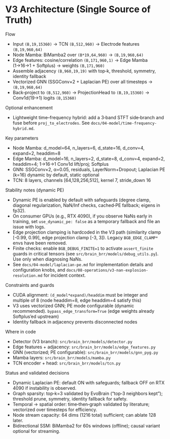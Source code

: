 # V3 Architecture (Single Source of Truth)

Flow

- Input `(B,19,15360)` → TCN `(B,512,960)` → Electrode features `(B,19,960,64)`
- Node Mamba: BiMamba2 over `(B*19,64,960)` → `(B,19,960,64)`
- Edge features: cosine/correlation `(B,171,960,1)` → Edge Mamba (1→16→1 + Softplus) → weights `(B,171,960)`
- Assemble adjacency `(B,960,19,19)` with top‑k, threshold, symmetry, identity fallback
- Vectorized GNN (SSGConv×2 + Laplacian PE) over all timesteps → `(B,19,960,64)`
- Back‑project to `(B,512,960)` → ProjectionHead to `(B,19,15360)` → Conv1d(19→1) logits `(B,15360)`

Optional enhancement

- Lightweight time–frequency hybrid: add a 3‑band STFT side‑branch and fuse before `proj_to_electrodes`. See `docs/04-model/time-frequency-hybrid.md`.

Key parameters

- Node Mamba: d_model=64, n_layers=6, d_state=16, d_conv=4, expand=2, headdim=8
- Edge Mamba: d_model=16, n_layers=2, d_state=8, d_conv=4, expand=2, headdim=4; 1→16→1 Conv1d lift/proj; Softplus
- GNN: SSGConv×2, α=0.05, residuals, LayerNorm+Dropout; Laplacian PE (k=16) dynamic by default, static optional
- TCN: 8 layers, channels [64,128,256,512], kernel 7, stride_down 16

Stability notes (dynamic PE)

- Dynamic PE is enabled by default with safeguards (degree clamp, diagonal regularization, NaN/Inf checks, cached‑PE fallback; eigens in fp32).
- On consumer GPUs (e.g., RTX 4090), if you observe NaNs early in training, set `use_dynamic_pe: false` as a temporary fallback and file an issue with logs.
- Edge projection clamping is hardcoded in the V3 path (similarity clamp [-0.99, 0.99], edge projection clamp [-3, 3]). Legacy `BGB_EDGE_CLAMP*` envs have been removed.
- Finite checks: enable `BGB_DEBUG_FINITE=1` to activate `assert_finite` guards in critical tensors (see `src/brain_brr/models/debug_utils.py`). Use only when diagnosing NaNs.
- See `docs/04-model/laplacian-pe.md` for implementation details and configuration knobs, and `docs/08-operations/v3-nan-explosion-resolution.md` for incident context.

Constraints and guards

- CUDA alignment: `(d_model*expand)/headdim` must be integer and multiple of 8 (node headdim=8, edge headdim=4 satisfy this)
- V3 uses vectorized GNN; PE mode configurable (dynamic recommended). `bypass_edge_transform=True` (edge weights already Softplus’ed upstream)
- Identity fallback in adjacency prevents disconnected nodes

Where in code

- Detector (V3 branch): `src/brain_brr/models/detector.py`
- Edge features + adjacency: `src/brain_brr/models/edge_features.py`
- GNN (vectorized; PE configurable): `src/brain_brr/models/gnn_pyg.py`
- Mamba layers: `src/brain_brr/models/mamba.py`
- TCN encoder + head: `src/brain_brr/models/tcn.py`

Status and validated decisions

- Dynamic Laplacian PE: default ON with safeguards; fallback OFF on RTX 4090 if instability is observed.
- Graph sparsity: top‑k=3 validated by EvoBrain (“top‑3 neighbors kept”); threshold prune, symmetry, identity fallback for safety.
- Temporal → spatial order: time‑then‑graph validated by literature; vectorized over timesteps for efficiency.
- Node stream capacity: 64 dims (1216 total) sufficient; can ablate 128 later.
- Bidirectional SSM: BiMamba2 for 60s windows (offline); causal variant optional for streaming.
